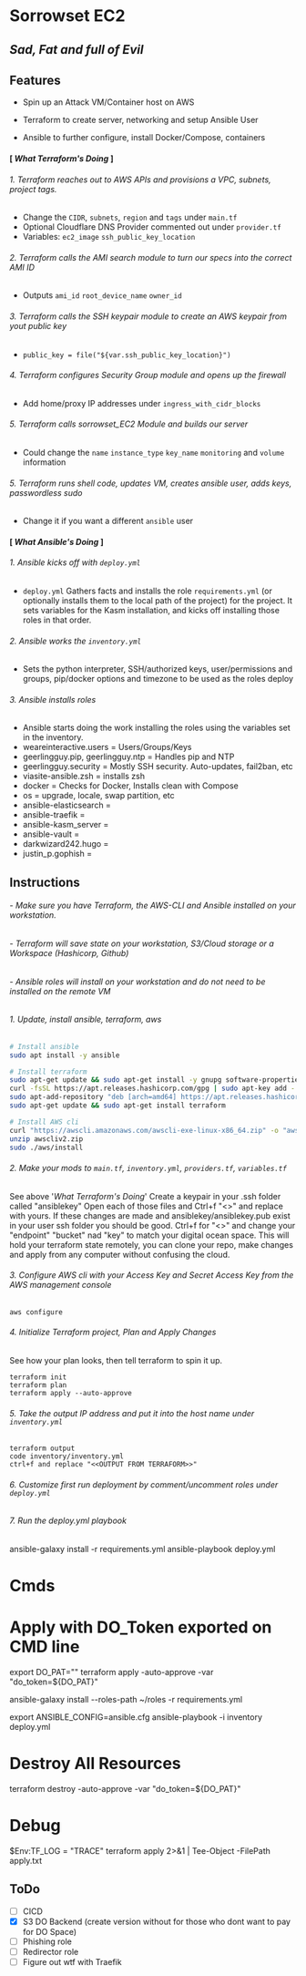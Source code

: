 # Sorrowset EC2
## _Sad, Fat and full of Evil_


## Features

- Spin up an Attack VM/Container host on AWS
  
- Terraform to create server, networking and setup Ansible User
  
- Ansible to further configure, install Docker/Compose, containers 


#### [ _What Terraform's Doing_ ]


###### 1. Terraform reaches out to AWS APIs and provisions a VPC, subnets, project tags.
- Change the `CIDR`, `subnets`, `region` and `tags` under `main.tf`
- Optional Cloudflare DNS Provider commented out under `provider.tf`
- Variables: `ec2_image` `ssh_public_key_location`


###### 2. Terraform calls the AMI search module to turn our specs into the correct AMI ID
- Outputs `ami_id` `root_device_name` `owner_id`


###### 3. Terraform calls the SSH keypair module to create an AWS keypair from yout public key
- `public_key = file("${var.ssh_public_key_location}")`


###### 4. Terraform configures Security Group module and opens up the firewall
- Add  home/proxy IP addresses under `ingress_with_cidr_blocks`


###### 5. Terraform calls sorrowset_EC2 Module and builds our server
- Could change the `name` `instance_type` `key_name` `monitoring` and `volume` information


###### 5. Terraform runs shell code, updates VM, creates ansible user, adds keys, passwordless sudo
- Change it if you want a different `ansible` user


#### [ _What Ansible's Doing_ ]


###### 1. Ansible kicks off with `deploy.yml` 

- `deploy.yml` Gathers facts and installs the role `requirements.yml` (or optionally installs them to the local path of the project) for the project. It sets variables for the Kasm installation, and kicks off installing those roles in that order.


###### 2. Ansible works the `inventory.yml` 

- Sets the python interpreter, SSH/authorized keys, user/permissions and groups, pip/docker options and timezone to be used as the roles deploy


###### 3. Ansible installs roles

- Ansible starts doing the work installing the roles using the variables set in the inventory.
- weareinteractive.users = Users/Groups/Keys
- geerlingguy.pip, geerlingguy.ntp = Handles pip and NTP
- geerlingguy.security = Mostly SSH security. Auto-updates, fail2ban, etc
- viasite-ansible.zsh = installs zsh
- docker = Checks for Docker, Installs clean with Compose
- os = upgrade, locale, swap partition, etc
- ansible-elasticsearch =
- ansible-traefik =
- ansible-kasm_server =
- ansible-vault =
- darkwizard242.hugo =
- justin_p.gophish =






 

## Instructions

###### - Make sure you have Terraform, the AWS-CLI and Ansible installed on your workstation.
###### - Terraform will save state on your workstation, S3/Cloud storage or a Workspace (Hashicorp, Github)
###### - Ansible roles will install on your workstation and do not need to be installed on the remote VM

 
###### 1. Update, install ansible, terraform, aws

```sh
# Install ansible
sudo apt install -y ansible

# Install terraform
sudo apt-get update && sudo apt-get install -y gnupg software-properties-common curl
curl -fsSL https://apt.releases.hashicorp.com/gpg | sudo apt-key add -
sudo apt-add-repository "deb [arch=amd64] https://apt.releases.hashicorp.com $(lsb_release -cs) main"
sudo apt-get update && sudo apt-get install terraform

# Install AWS cli
curl "https://awscli.amazonaws.com/awscli-exe-linux-x86_64.zip" -o "awscliv2.zip"
unzip awscliv2.zip
sudo ./aws/install
```

###### 2. Make your mods to `main.tf`, `inventory.yml`, `providers.tf`, `variables.tf`

 See above '_What Terraform's Doing_'
 Create a keypair in your .ssh folder called "ansiblekey"
 Open each of those files and Ctrl+f "<<USERNAME>>" and replace with yours. If these changes are made and ansiblekey/ansiblekey.pub exist in your user ssh folder you should be good.
 Ctrl+f for "<<BUCKET>>" and change your "endpoint" "bucket" nad "key" to match your digital ocean space. This will hold your terraform state remotely, you can clone your repo, make changes and apply from any computer without confusing the cloud.


###### 3. Configure AWS cli with your Access Key and Secret Access Key from the AWS management console
`
aws configure
`

###### 4. Initialize Terraform project, Plan and Apply Changes
See how your plan looks, then tell terraform to spin it up.

```
terraform init
terraform plan
terraform apply --auto-approve
```

###### 5. Take the output IP address and put it into the host name under `inventory.yml`

```
terraform output
code inventory/inventory.yml
ctrl+f and replace "<<OUTPUT FROM TERRAFORM>>"
```

###### 6. Customize first run deployment by comment/uncomment roles under `deploy.yml` 

###### 7. Run the deploy.yml playbook
ansible-galaxy install -r requirements.yml
ansible-playbook deploy.yml



# Cmds

# Apply with DO_Token exported on CMD line
export DO_PAT=""
terraform apply -auto-approve -var "do_token=${DO_PAT}"

ansible-galaxy install --roles-path ~/roles -r requirements.yml

export ANSIBLE_CONFIG=ansible.cfg
ansible-playbook -i inventory deploy.yml

# Destroy All Resources
terraform destroy -auto-approve -var "do_token=${DO_PAT}"

# Debug
$Env:TF_LOG = "TRACE"
terraform apply 2>&1 | Tee-Object -FilePath apply.txt

## ToDo

- [ ] CICD
- [x] S3 DO Backend (create version without for those who dont want to pay for DO Space)
- [ ] Phishing role
- [ ] Redirector role
- [ ] Figure out wtf with Traefik 
